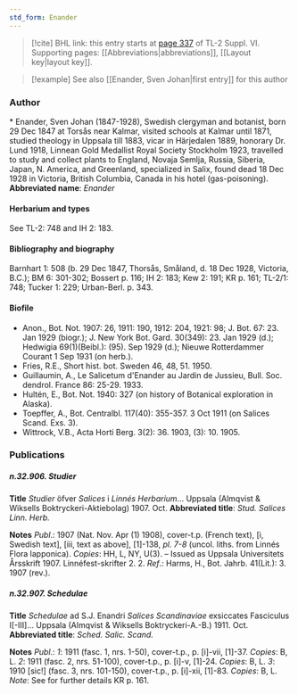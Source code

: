 ```yaml
---
std_form: Enander
---
```


> [!cite] BHL link: this entry starts at [page 337](https://www.biodiversitylibrary.org/page/33260325) of TL-2 Suppl. VI.
> Supporting pages: [[Abbreviations|abbreviations]], [[Layout key|layout key]].

> [!example] See also [[Enander, Sven Johan|first entry]] for this author

### Author

\* Enander, Sven Johan (1847-1928), Swedish clergyman and botanist, born 29 Dec 1847 at Torsås near Kalmar, visited schools at Kalmar until 1871, studied theology in Uppsala till 1883, vicar in Härjedalen 1889, honorary Dr. Lund 1918, Linnean Gold Medallist Royal Society Stockholm 1923, travelled to study and collect plants to England, Novaja Semlja, Russia, Siberia, Japan, N. America, and Greenland, specialized in Salix, found dead 18 Dec 1928 in Victoria, British Columbia, Canada in his hotel (gas-poisoning). 
**Abbreviated name**: *Enander*

#### Herbarium and types

See TL-2: 748 and IH 2: 183.

#### Bibliography and biography

Barnhart 1: 508 (b. 29 Dec 1847, Thorsås, Småland, d. 18 Dec 1928, Victoria, B.C.); BM 6: 301-302; Bossert p. 116; IH 2: 183; Kew 2: 191; KR p. 161; TL-2/1: 748; Tucker 1: 229; Urban-Berl. p. 343.

#### Biofile

- Anon., Bot. Not. 1907: 26, 1911: 190, 1912: 204, 1921: 98; J. Bot. 67: 23. Jan 1929 (biogr.); J. New York Bot. Gard. 30(349): 23. Jan 1929 (d.); Hedwigia 69(1)(Beibl.): (95). Sep 1929 (d.); Nieuwe Rotterdammer Courant 1 Sep 1931 (on herb.).
- Fries, R.E., Short hist. bot. Sweden 46, 48, 51. 1950.
- Guillaumin, A., Le Salicetum d'Enander au Jardin de Jussieu, Bull. Soc. dendrol. France 86: 25-29. 1933.
- Hultén, E., Bot. Not. 1940: 327 (on history of Botanical exploration in Alaska).
- Toepffer, A., Bot. Centralbl. 117(40): 355-357. 3 Oct 1911 (on Salices Scand. Exs. 3).
- Wittrock, V.B., Acta Horti Berg. 3(2): 36. 1903, (3): 10. 1905.

### Publications

##### n.32.906. Studier

**Title**
*Studier* öfver *Salices* i *Linnés Herbarium*... Uppsala (Almqvist & Wiksells Boktryckeri-Aktiebolag) 1907. Oct.
**Abbreviated title**: *Stud. Salices Linn. Herb.*

**Notes**
*Publ*.: 1907 (Nat. Nov. Apr (1) 1908), cover-t.p. (French text), \[i, Swedish text\], \[iii, text as above\], \[1\]-138, *pl. 7-8* (uncol. liths. from Linnés Flora lapponica). *Copies*: HH, L, NY, U(3). – Issued as Uppsala Universitets Årsskrift 1907. Linnéfest-skrifter 2. 2.
*Ref*.: Harms, H., Bot. Jahrb. 41(Lit.): 3. 1907 (rev.).

##### n.32.907. Schedulae

**Title**
*Schedulae* ad S.J. Enandri *Salices Scandinaviae* exsiccates Fasciculus I\[-III\]... Uppsala (Almqvist & Wiksells Boktryckeri-A.-B.) 1911. Oct.
**Abbreviated title**: *Sched. Salic. Scand.*

**Notes**
*Publ*.: *1*: 1911 (fasc. 1, nrs. 1-50), cover-t.p., p. \[i\]-vii, \[1\]-37. *Copies*: B, L.
*2*: 1911 (fasc. 2, nrs. 51-100), cover-t.p., p. \[i\]-v, \[1\]-24. *Copies*: B, L.
*3*: 1910 \[sic!\] (fasc. 3, nrs. 101-150), cover-t.p., p. \[i\]-xii, \[1\]-83. *Copies*: B, L.
*Note*: See for further details KR p. 161.

